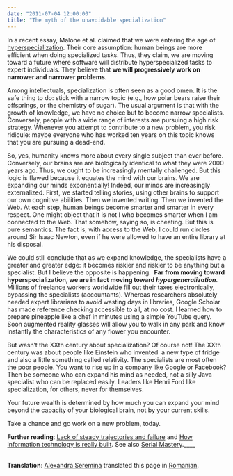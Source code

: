 ```yaml
---
date: "2011-07-04 12:00:00"
title: "The myth of the unavoidable specialization"
---
```




In a recent essay, Malone et al. claimed that we were entering the age of [hyperspecialization](http://hbr.org/2011/07/the-big-idea-the-age-of-hyperspecialization/ar/1). Their core assumption: human beings are more efficient when doing specialized tasks. Thus, they claim, we are moving toward a future where software will distribute hyperspecialized tasks to expert individuals. They believe that __we will progressively work on narrower and narrower problems__.

Among intellectuals, specialization is often seen as a good omen. It is the safe thing to do: stick with a narrow topic (e.g., how polar bears raise their offsprings, or the chemistry of sugar). The usual argument is that with the growth of knowledge, we have no choice but to become narrow specialists. Conversely, people with a wide range of interests are pursuing a high risk strategy. Whenever you attempt to contribute to a new problem, you risk ridicule: maybe everyone who has worked ten years on this topic knows that you are pursuing a dead-end.

So, yes, humanity knows more about every single subject than ever before. Conversely, our brains are are biologically identical to what they were 2000 years ago. Thus, we ought to be increasingly mentally challenged. But this logic is flawed because it equates the mind with our brains. We are expanding our minds exponentially! Indeed, our minds are increasingly externalized. First, we started telling stories, using other brains to support our own cognitive abilities. Then we invented writing. Then we invented the Web. At each step, human beings become smarter and smarter in every respect. One might object that it is not I who becomes smarter when I am connected to the Web. That somehow, saying so, is cheating. But this is pure semantics. The fact is, with access to the Web, I could run circles around Sir Isaac Newton, even if he were allowed to have an entire library at his disposal.

We could still conclude that as we expand knowledge, the specialists have a greater and greater edge: it becomes riskier and riskier to be anything but a specialist. But I believe the opposite is happening.  __Far from moving toward hyperspecialization, we are in fact moving toward <em>hypergeneralization</em>__. Millions of freelance workers worldwide fill out their taxes electronically, bypassing the specialists (accountants). Whereas researchers absolutely needed expert librarians to avoid wasting days in libraries, Google Scholar has made reference checking accessible to all, at no cost. I learned how to prepare pineapple like a chef in minutes using a simple YouTube query. Soon augmented reality glasses will allow you to walk in any park and know instantly the characteristics of any flower you encounter.

But wasn&rsquo;t the XXth century about specialization? Of course not! The XXth century was about people like Einstein who invented  a new type of fridge and also a little something called relativity. The specialists are most often the poor people. You want to rise up in a company like Google or Facebook? Then be someone who can expand his mind as needed, not a silly Java specialist who can be replaced easily. Leaders like Henri Ford like specialization, for others, never for themselves.

Your future wealth is determined by how much you can expand your mind beyond the capacity of your biological brain, not by your current skills.

Take a chance and go work on a new problem, today.

__Further reading__: [Lack of steady trajectories and failure](/lemire/blog/archives/2010/06/14/lack-of-steady-trajectories-and-failure/) and [How information technology is really built](/lemire/blog/archives/2011/04/04/how-information-technology-is-really-built/). See also [Serial Mastery](http://lyndagrattonfutureofwork.typepad.com/lynda-gratton-future-of-work/2010/03/serial-mastery.html).____

__<br/>
Translation__: [Alexandra Seremina](http://www.azoft.com/people/seremina/) translated this page in [Romanian](http://www.azoft.com/people/seremina/edu/unavoid-rom.html).

